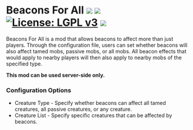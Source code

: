 # Beacons For All [![](http://cf.way2muchnoise.eu/versions/beacons-for-all.svg)](https://www.curseforge.com/minecraft/mc-mods/beacons-for-all) [![](http://cf.way2muchnoise.eu/short_beacons-for-all_downloads.svg)](https://www.curseforge.com/minecraft/mc-mods/beacons-for-all/files) [![License: LGPL v3](https://img.shields.io/badge/License-LGPL%20v3-blue.svg?&style=flat-square)](https://www.gnu.org/licenses/lgpl-3.0) [![](https://img.shields.io/discord/500852157503766538.svg?color=green&label=Discord&style=flat-square)](https://discord.gg/JWgrdwt)

Beacons For All is a mod that allows beacons to affect more than just players. Through the configuration file, users can set whether beacons will also affect tamed mobs, passive mobs, or all mobs. All beacon effects that would apply to nearby players will then also apply to nearby mobs of the specified type.

**This mod can be used server-side only.**

### Configuration Options
* Creature Type - Specify whether beacons can affect all tamed creatures, all passive creatures, or any creature.
* Creature List - Specify specific creatures that can be affected by beacons.